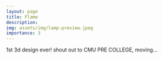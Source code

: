```yaml
---
layout: page
title: Flame
description: 
img: assets/img/lamp-preview.jpeg
importance: 3
---
```


1st 3d design ever! shout out to CMU PRE COLLEGE, moving...